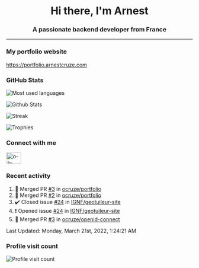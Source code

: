 <h1 align="center">Hi there, I'm Arnest</h1>
<h3 align="center">A passionate backend developer from France</h3>

---

### My portfolio website

https://portfolio.arnestcruze.com

### GitHub Stats

![Most used languages](https://github-readme-stats.vercel.app/api/top-langs/?username=ocruze&langs_count=10&layout=compact&hide=tsql)

![Github Stats](https://github-readme-stats.vercel.app/api?username=ocruze&count_private=true&show_icons=true&title_color=fff&text_color=fff&bg_color=30,36d1dc,904e95)

![Streak](https://github-readme-streak-stats.herokuapp.com/?user=ocruze&)

![Trophies](https://github-profile-trophy.vercel.app/?username=ocruze)

### Connect with me

<p align="left">
<a href="https://linkedin.com/in/o-a-cruze" target="blank"><img align="center" src="https://raw.githubusercontent.com/rahuldkjain/github-profile-readme-generator/master/src/images/icons/Social/linked-in-alt.svg" alt="o-a-cruze" height="30" width="40" /></a>
</p>

### Recent activity

<!--RECENT_ACTIVITY:start-->
1. 🎉 Merged PR [#3](https://github.com/ocruze/portfolio/pull/3) in [ocruze/portfolio](https://github.com/ocruze/portfolio)
2. 🎉 Merged PR [#2](https://github.com/ocruze/portfolio/pull/2) in [ocruze/portfolio](https://github.com/ocruze/portfolio)
3. ✔️ Closed issue [#24](https://github.com/IGNF/geotuileur-site/issues/24) in [IGNF/geotuileur-site](https://github.com/IGNF/geotuileur-site)
4. ❗️ Opened issue [#24](https://github.com/IGNF/geotuileur-site/issues/24) in [IGNF/geotuileur-site](https://github.com/IGNF/geotuileur-site)
5. 🎉 Merged PR [#3](https://github.com/ocruze/openid-connect/pull/3) in [ocruze/openid-connect](https://github.com/ocruze/openid-connect)
<!--RECENT_ACTIVITY:end-->

<!--RECENT_ACTIVITY:last_update-->
Last Updated: Monday, March 21st, 2022, 1:24:21 AM
<!--RECENT_ACTIVITY:last_update_end-->

### Profile visit count

![Profile visit count](https://profile-counter.glitch.me/ocruze/count.svg)
